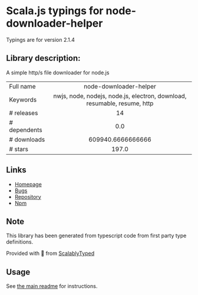 
# Scala.js typings for node-downloader-helper

Typings are for version 2.1.4

## Library description:
A simple http/s file downloader for node.js

|                    |                 |
| ------------------ | :-------------: |
| Full name          | node-downloader-helper |
| Keywords           | nwjs, node, nodejs, node.js, electron, download, resumable, resume, http |
| # releases         | 14 |
| # dependents       | 0.0 |
| # downloads        | 609940.6666666666 |
| # stars            | 197.0 |

## Links
- [Homepage](https://github.com/hgouveia/node-downloader-helper)
- [Bugs](https://github.com/hgouveia/node-downloader-helper/issues)
- [Repository](https://github.com/hgouveia/node-downloader-helper)
- [Npm](https://www.npmjs.com/package/node-downloader-helper)
    


## Note
This library has been generated from typescript code from first party type definitions.

Provided with :purple_heart: from [ScalablyTyped](https://github.com/oyvindberg/ScalablyTyped)

## Usage
See [the main readme](../../readme.md) for instructions.


